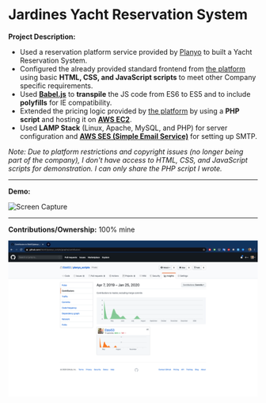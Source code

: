 # Jardines Yacht Reservation System

**Project Description:** 
* Used a reservation platform service provided by [Planyo](https://www.planyo.com/) to built a Yacht Reservation System.
* Configured the already provided standard frontend from [the platform](https://www.planyo.com/) using basic **HTML, CSS, and JavaScript scripts** to meet other Company specific requirements.
* Used **[Babel.js](https://babeljs.io/)** to **transpile** the JS code from ES6 to ES5 and to include **polyfills** for IE compatibility.
* Extended the pricing logic provided by [the platform](https://www.planyo.com/) by using a **PHP script** and hosting it on **[AWS EC2](https://aws.amazon.com/ec2/)**.
* Used **LAMP Stack** (Linux, Apache, MySQL, and PHP) for server configuration and **[AWS SES (Simple Email Service)](https://aws.amazon.com/ses/)** for setting up SMTP.

*Note: Due to platform restrictions and copyright issues (no longer being part of the company), I don't have access to HTML, CSS, and JavaScript scripts for demonstration. I can only share the PHP script I wrote.*

---

**Demo:**

![Screen Capture](https://github.com/Ebbi53/past_projects_demos/blob/master/3.%20Yacht%20Reservation%20System/Screen%20Recording%202020-01-24%20at%208.25.00%20PM.gif)

---

**Contributions/Ownership:** 100% mine

![Screen Capture](https://github.com/Ebbi53/past_projects_demos/blob/master/3.%20Yacht%20Reservation%20System/Screenshot%202020-01-25%20at%201.50.49%20AM.png)
